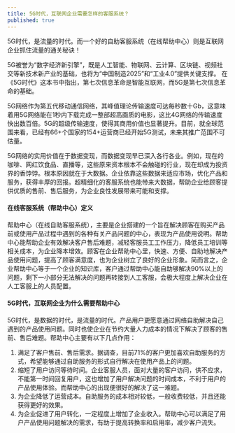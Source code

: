 ```yaml
---
title: 5G时代，互联网企业需要怎样的客服系统？
published: true
---
```


5G时代，是流量的时代。而一个好的自助客服系统（在线帮助中心）则是互联网企业抓住流量的通关秘诀！

5G被誉为“数字经济新引擎”，既是人工智能、物联网、云计算、区块链、视频社交等新技术新产业的基础，也将为“中国制造2025”和“工业4.0”提供关键支撑。 在《5G时代》这本书中指出，第七次信息革命是智能互联网，而5G是第七次信息革命的基础。

5G网络作为第五代移动通信网络，其峰值理论传输速度可达每秒数十Gb，这意味着用5G网络能在1秒内下载完成一整部超高画质的电影，这比4G网络的传输速度快出数百倍。5G的超级传输速度，使得其商用价值也显著提升。目前，就全球范围来看，已经有66+个国家的154+运营商已经开始5G测试，未来其推广范围不可估量。

5G网络的实用价值在于数据变现，而数据变现早已深入各行各业。例如，现在的咖啡、网红饮食品、直播等，这些原来资本根本不会触碰的行业，现在却成为投资界的香饽饽。根本原因就在于大数据。企业依靠这些数据来适应市场，优化产品和服务，获得丰厚的回报。超精细化的客服系统也能带来大数据，帮助企业给顾客提供优质的售前、售后服务，为企业良性发展带来可能和支撑。

#### 在线客服系统（帮助中心）定义

帮助中心（在线自助客服系统），主要是企业搭建的一个旨在解决顾客在购买产品前或使用产品过程中遇到的各种有关产品问题的中心，表现为产品使用说明。帮助中心能帮助企业有效解决客户售后难题，减轻客服员工工作压力，降低员工培训等相关成本，为企业降本增效。顾客在企业帮助中心里，快速、方便、自助地解决产品使用问题，提高了顾客满意度，也为企业树立了良好的企业形象。简而言之，企业帮助中心等于一个企业的知识库，客户通过帮助中心能自助够解决90%以上的问题，剩下一小部分无法解决的问题再转接到人工客服，会极大程度上解决企业在人工客服上的人员配置。

#### 5G时代，互联网企业为什么需要帮助中心

5G时代，是数据的时代，是流量的时代。产品用户更愿意通过网络自助解决自己遇到的产品使用问题。同时也使企业在节约大量人力成本的情况下解决了顾客的售前、售后难题。帮助中心主要有以下几点作用：

1. 满足了客户售前、售后需求。据调查，目前71%的客户更加喜欢自助服务的方式，希望能够通过自助服务的形式自行解决在使用产品上的问题。
2. 缩短了用户访问等待时间。企业客服人员，面对大量的客户访问，供不应求，不能第一时间回复用户，这也增加了用户解决问题的时间成本，不利于用户的产品使用体验。而帮助中心的出现便很好的解决了这一难题。
3. 为企业降低了运营成本。自助服务的成本相对较低，一般收费较低，并且还能获得更好的效果。
4. 为企业促进了用户转化，一定程度上增加了企业收入。帮助中心可以满足了用户产品使用问题解决的需求，有助于提高转换率和启用率，减少客户流失。